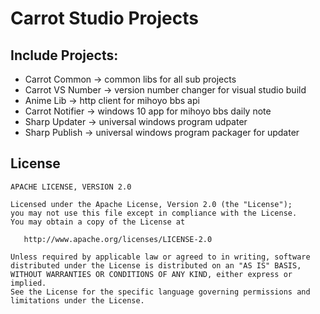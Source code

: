 # Carrot Studio Projects

## Include Projects:

- Carrot Common -> common libs for all sub projects
- Carrot VS Number -> version number changer for visual studio build
- Anime Lib -> http client for mihoyo bbs api
- Carrot Notifier -> windows 10 app for mihoyo bbs daily note
- Sharp Updater -> universal windows program udpater 
- Sharp Publish -> universal windows program packager for updater

## License

```
APACHE LICENSE, VERSION 2.0

Licensed under the Apache License, Version 2.0 (the "License");
you may not use this file except in compliance with the License.
You may obtain a copy of the License at

   http://www.apache.org/licenses/LICENSE-2.0

Unless required by applicable law or agreed to in writing, software
distributed under the License is distributed on an "AS IS" BASIS,
WITHOUT WARRANTIES OR CONDITIONS OF ANY KIND, either express or implied.
See the License for the specific language governing permissions and
limitations under the License.
```